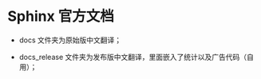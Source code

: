 Sphinx 官方文档
=======================

* docs 文件夹为原始版中文翻译；

* docs_release 文件夹为发布版中文翻译，里面嵌入了统计以及广告代码（自用）；